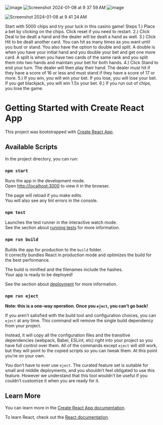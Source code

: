 ![image](https://github.com/AdamDock/blackjack/assets/39977252/60c345e0-f84a-4c20-8f77-92eaf38ed2cb)
![Screenshot 2024-01-08 at 9 37 59 AM](https://github.com/AdamDock/blackjack/assets/39977252/6f6e38ea-87a8-4c0d-a467-05bfe27d912e)
![image](https://github.com/AdamDock/blackjack/assets/39977252/ee01dfb4-ae21-4a70-b0af-ee85c9c0a6a9)

![Screenshot 2024-01-08 at 9 41 24 AM](https://github.com/AdamDock/blackjack/assets/39977252/f8f61476-01f2-4719-8ae0-c570253a7cee)

Start with 5000 chips and try your luck in this casino game!
Steps
1.) Place a bet by clicking on the chips. Click reset if you need to restart.
2.) Click Deal to be dealt a hand and the dealer will be dealt a hand as well.
3.) Click Hit to be dealt another card. You can hit as many times as you want until you bust or stand. You also have the option to double and split. A double is when you have your initial hand and you double your bet and get one more card. A split is when you have two cards of the same rank and you split them into two hands and maintain your bet for both hands.
4.) Click Stand to end your turn. The dealer will then play their hand. The dealer must hit if they have a score of 16 or less and must stand if they have a score of 17 or more.
5.) If you win, you will win your bet. If you lose, you will lose your bet. If you get blackjack, you will win 1.5x your bet.
6.) If you run out of chips, you lose the game.


# Getting Started with Create React App

This project was bootstrapped with [Create React App](https://github.com/facebook/create-react-app).

## Available Scripts

In the project directory, you can run:

### `npm start`

Runs the app in the development mode.\
Open [http://localhost:3000](http://localhost:3000) to view it in the browser.

The page will reload if you make edits.\
You will also see any lint errors in the console.

### `npm test`

Launches the test runner in the interactive watch mode.\
See the section about [running tests](https://facebook.github.io/create-react-app/docs/running-tests) for more information.

### `npm run build`

Builds the app for production to the `build` folder.\
It correctly bundles React in production mode and optimizes the build for the best performance.

The build is minified and the filenames include the hashes.\
Your app is ready to be deployed!

See the section about [deployment](https://facebook.github.io/create-react-app/docs/deployment) for more information.

### `npm run eject`

**Note: this is a one-way operation. Once you `eject`, you can’t go back!**

If you aren’t satisfied with the build tool and configuration choices, you can `eject` at any time. This command will remove the single build dependency from your project.

Instead, it will copy all the configuration files and the transitive dependencies (webpack, Babel, ESLint, etc) right into your project so you have full control over them. All of the commands except `eject` will still work, but they will point to the copied scripts so you can tweak them. At this point you’re on your own.

You don’t have to ever use `eject`. The curated feature set is suitable for small and middle deployments, and you shouldn’t feel obligated to use this feature. However we understand that this tool wouldn’t be useful if you couldn’t customize it when you are ready for it.

## Learn More

You can learn more in the [Create React App documentation](https://facebook.github.io/create-react-app/docs/getting-started).

To learn React, check out the [React documentation](https://reactjs.org/).
